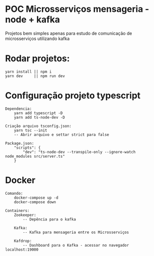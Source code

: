 # POC Microsserviços mensageria - node + kafka

Projetos bem simples apenas para estudo de comunicação de microsserviços
utilizando kafka


# Rodar projetos:
    yarn install || npm i
    yarn dev     || npm run dev


# Configuração projeto typescript
    Dependencia: 
        yarn add typescript -D
        yarn add ts-node-dev -D

    Criação arquivo tsconfig.json:
        yarn tsc --init
        -- Abrir arquivo e settar strict para false

    Package.json:
        "scripts": {
            "dev": "ts-node-dev --transpile-only --ignore-watch node_modules src/server.ts"
        }

# Docker
    Comando:
        docker-compose up -d
        docker-compose down

    Containers:
        Zookeeper:
            -- Depência para o kafka

        Kafka:
            -- Kafka para mensageria entre os Microsserviços

        Kafdrop:
            -- Dashboard para o Kafka - acessar no navegador localhost:19000
